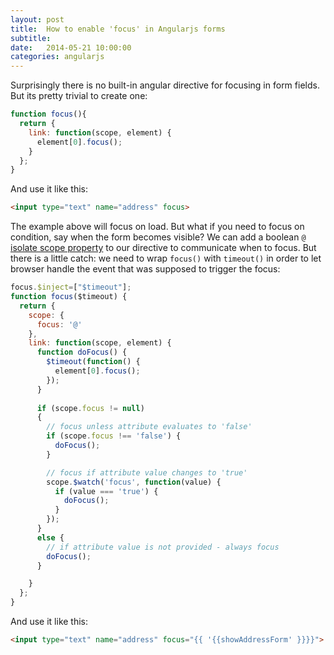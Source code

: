 ```yaml
---
layout: post
title:  How to enable 'focus' in Angularjs forms
subtitle:  
date:   2014-05-21 10:00:00
categories: angularjs
---
```


Surprisingly there is no built-in angular directive for focusing in form fields.
But its pretty trivial to create one:

```js
function focus(){
  return {
    link: function(scope, element) {
      element[0].focus();
    }
  };
}
```

And use it like this:

```html
<input type="text" name="address" focus>
```

The example above will focus on load. But what if you need to focus on condition, say when the form becomes visible?
We can add a boolean `@` [isolate scope property](/2014/05/14/Anguar-directives-isolate-scope) to our directive to communicate when to focus. But there is a little catch: we need to wrap `focus()` with `timeout()` in order to let browser handle the event that was supposed to trigger the focus:

```js
focus.$inject=["$timeout"];
function focus($timeout) {
  return {
    scope: {
      focus: '@'
    },
    link: function(scope, element) {
      function doFocus() {
        $timeout(function() {
          element[0].focus();
        });
      }
      
      if (scope.focus != null)
      {
        // focus unless attribute evaluates to 'false'
        if (scope.focus !== 'false') {
          doFocus();
        }

        // focus if attribute value changes to 'true'
        scope.$watch('focus', function(value) {
          if (value === 'true') {
            doFocus();
          }
        });
      }
      else {
        // if attribute value is not provided - always focus
        doFocus();
      }

    }
  };
}
```

And use it like this:

```html
<input type="text" name="address" focus="{{ '{{showAddressForm' }}}}">
```

